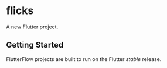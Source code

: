 # flicks

A new Flutter project.

## Getting Started

FlutterFlow projects are built to run on the Flutter _stable_ release.
